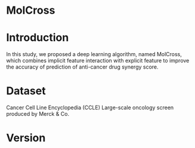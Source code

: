 # MolCross
# Introduction
In this study, we proposed a deep learning algorithm, named MolCross, which combines implicit feature interaction with explicit feature to improve the accuracy of prediction of anti-cancer drug synergy score.

# Dataset
Cancer Cell Line Encyclopedia (CCLE)
Large-scale oncology screen produced by Merck & Co.

# Version
